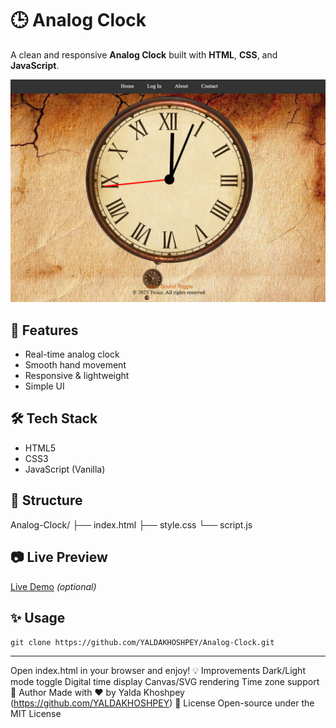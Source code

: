 # 🕒 Analog Clock

A clean and responsive **Analog Clock** built with **HTML**, **CSS**, and **JavaScript**.

![Analog Clock Screenshot](Analog-clock/Screenshot.png)

## 🚀 Features
- Real-time analog clock  
- Smooth hand movement  
- Responsive & lightweight  
- Simple UI

## 🛠️ Tech Stack
- HTML5  
- CSS3  
- JavaScript (Vanilla)

## 📁 Structure
Analog-Clock/ ├── index.html ├── style.css └── script.js

## 📷 Live Preview
[Live Demo](https://your-live-demo-link.com) *(optional)*

## ✨ Usage
```git clone https://github.com/YALDAKHOSHPEY/Analog-Clock.git```

---

Open index.html in your browser and enjoy!
💡 Improvements
Dark/Light mode toggle
Digital time display
Canvas/SVG rendering
Time zone support
🙌 Author
Made with ❤️ by Yalda Khoshpey (https://github.com/YALDAKHOSHPEY)
📄 License
Open-source under the MIT License

